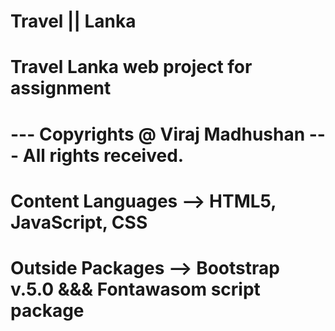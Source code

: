 # Travel || Lanka
# Travel Lanka web project for assignment
# --- Copyrights @ Viraj Madhushan --- All rights received.
# Content Languages --> HTML5, JavaScript, CSS
# Outside Packages --> Bootstrap v.5.0 &&& Fontawasom script package
